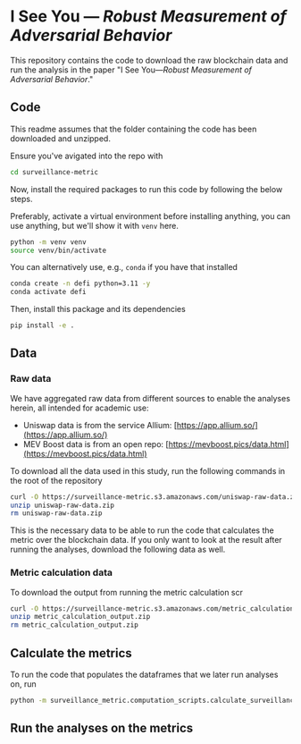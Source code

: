# I See You — _Robust Measurement of Adversarial Behavior_

This repository contains the code to download the raw blockchain data and run the analysis in the paper "I See You—_Robust Measurement of Adversarial Behavior_."

## Code

This readme assumes that the folder containing the code has been downloaded and unzipped.

Ensure you've avigated into the repo with

```bash
cd surveillance-metric
```

Now, install the required packages to run this code by following the below steps.

Preferably, activate a virtual environment before installing anything, you can use anything, but we'll show it with `venv` here.

```bash
python -m venv venv
source venv/bin/activate
```

You can alternatively use, e.g., `conda` if you have that installed

```bash
conda create -n defi python=3.11 -y
conda activate defi
```

Then, install this package and its dependencies

```bash
pip install -e .
```


## Data


### Raw data

We have aggregated raw data from different sources to enable the analyses herein, all intended for academic use:

- Uniswap data is from the service Allium: [https://app.allium.so/](https://app.allium.so/)
- MEV Boost data is from an open repo: [https://mevboost.pics/data.html](https://mevboost.pics/data.html)

To download all the data used in this study, run the following commands in the root of the repository

```bash
curl -O https://surveillance-metric.s3.amazonaws.com/uniswap-raw-data.zip
unzip uniswap-raw-data.zip
rm uniswap-raw-data.zip
```

This is the necessary data to be able to run the code that calculates the metric over the blockchain data. If you only want to look at the result after running the analyses, download the following data as well.


### Metric calculation data

To download the output from running the metric calculation scr


```bash
curl -O https://surveillance-metric.s3.amazonaws.com/metric_calculation_output.zip
unzip metric_calculation_output.zip
rm metric_calculation_output.zip
```


## Calculate the metrics

To run the code that populates the dataframes that we later run analyses on, run

```bash
python -m surveillance_metric.computation_scripts.calculate_surveillance_metric
```

## Run the analyses on the metrics
